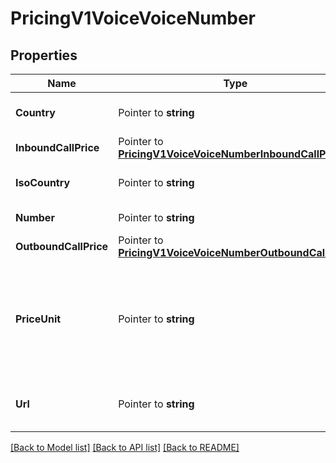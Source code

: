 # PricingV1VoiceVoiceNumber

## Properties
Name | Type | Description | Notes
------------ | ------------- | ------------- | -------------
**Country** | Pointer to **string** | The name of the country |
**InboundCallPrice** | Pointer to [**PricingV1VoiceVoiceNumberInboundCallPrice**](pricing_v1_voice_voice_number_inbound_call_price.md) |  |
**IsoCountry** | Pointer to **string** | The ISO country code |
**Number** | Pointer to **string** | The phone number |
**OutboundCallPrice** | Pointer to [**PricingV1VoiceVoiceNumberOutboundCallPrice**](pricing_v1_voice_voice_number_outbound_call_price.md) |  |
**PriceUnit** | Pointer to **string** | The currency in which prices are measured, in ISO 4127 format (e.g. usd, eur, jpy) |
**Url** | Pointer to **string** | The absolute URL of the resource |

[[Back to Model list]](../README.md#documentation-for-models) [[Back to API list]](../README.md#documentation-for-api-endpoints) [[Back to README]](../README.md)


